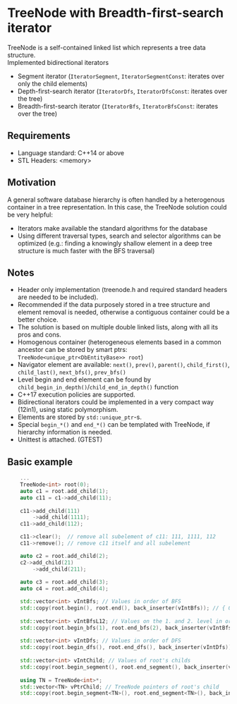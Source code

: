 # TreeNode with  Breadth-first-search iterator
TreeNode is a self-contained linked list which represents a tree data structure.<br>
Implemented bidirectional iterators
* Segment iterator (`IteratorSegment`, `IteratorSegmentConst`: iterates over only the child elements)
* Depth-first-search iterator (`IteratorDfs`, `IteratorDfsConst`: iterates over the tree)
* Breadth-first-search iterator (`IteratorBfs`, `IteratorBfsConst`: iterates over the tree)

## Requirements
* Language standard: C++14 or above
* STL Headers: \<memory\>

## Motivation
A general software database hierarchy is often handled by a heterogenous container in a tree representation. In this case, the TreeNode solution could be very helpful:
* Iterators make available the standard algorithms for the database
* Using different traversal types, search and selector algorithms can be optimized (e.g.: finding a knowingly shallow element in a deep tree structure is much faster with the BFS traversal)

## Notes
* Header only implementation (treenode.h and required standard headers are needed to be included).
* Recommended if the data purposely stored in a tree structure and element removal is needed, otherwise a contiguous container could be a better choice.
* The solution is based on multiple double linked lists, along with all its pros and cons. 
* Homogenous container (heterogeneous elements based in a common ancestor can be stored by smart ptrs: `TreeNode<unique_ptr<DbEntityBase>> root`)
* Navigator element are available: `next()`, `prev()`, `parent()`, `child_first()`, `child_last()`, `next_bfs()`, `prev_bfs()`
* Level begin and end element can be found by `child_begin_in_depth()`/`child_end_in_depth()` function
* C++17 execution policies are supported.
* Bidirectional iterators could be implemented in a very compact way (12in1), using static polymorphism.
* Elements are stored by `std::unique_ptr`-s.
* Special `begin_*()` and `end_*()` can be templated with TreeNode, if hierarchy information is needed.
* Unittest is attached. (GTEST)

## Basic example
```C++
    ...
    TreeNode<int> root(0);
    auto c1 = root.add_child(1);
    auto c11 = c1->add_child(11);
        
    c11->add_child(111)
        ->add_child(1111);
    c11->add_child(112);

    c11->clear();  // remove all subelement of c11: 111, 1111, 112
    c11->remove(); // remove c11 itself and all subelement

    auto c2 = root.add_child(2);
    c2->add_child(21)
        ->add_child(211);
      
    auto c3 = root.add_child(3);
    auto c4 = root.add_child(4);

    std::vector<int> vIntBfs; // Values in order of BFS
    std::copy(root.begin(), root.end(), back_inserter(vIntBfs)); // { 0, 1, 2, 3, 4, 21, 211 }
    
    std::vector<int> vIntBfsL12; // Values on the 1. and 2. level in order of BFS
    std::copy(root.begin_bfs(1), root.end_bfs(2), back_inserter(vIntBfsL12)); // { 1, 2, 3, 4, 21 }
       
    std::vector<int> vIntDfs; // Values in order of DFS
    std::copy(root.begin_dfs(), root.end_dfs(), back_inserter(vIntDfs)); // { 0, 1, 2, 21, 211, 3, 4 }
       
    std::vector<int> vIntChild; // Values of root's childs
    std::copy(root.begin_segment(), root.end_segment(), back_inserter(vIntChild)); // { 1, 2, 3, 4 }
    
    using TN = TreeNode<int>*;
    std::vector<TN> vPtrChild; // TreeNode pointers of root's child
    std::copy(root.begin_segment<TN>(), root.end_segment<TN>(), back_inserter(vPtrChild)); // { c1, c2, c3, c4 }
```
    
